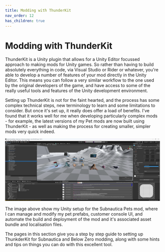 ```yaml
---
title: Modding with ThunderKit
nav_order: 12
has_children: true
---
```


# Modding with ThunderKit

ThunderKit is a Unity plugin that allows for a Unity Editor focussed approach to making mods for Unity games. So rather than having to build absolutely everything in code, via Visual Studio or Rider or whatever, you're able to develop a number of features of your mod directly in the Unity Editor. This means you can follow a very similar workflow to the one used by the original developers of the game, and have access to some of the really useful tools and features of the Unity development environment.

Setting up ThunderKit is not for the faint hearted, and the process has some complex technical steps, new terminology to learn and some limitations to consider. But once it's set up, it really does offer a load of benefits. I've found that it works well for me when developing particularly complex mods - for example, the latest versions of my Pet mods are now built using ThunderKit - as well as making the process for creating smaller, simpler mods very quick indeed.

![](.\media\thunderkitinaction.png)

The image above show my Unity setup for the Subnautica Pets mod, where I can manage and modify my pet prefabs, customer console UI, and automate the build and deployment of the mod and it's associated asset bundle and localisation files.

The pages in this section give you a step by step guide to setting up ThunkderKit for Subnautica and Below Zero modding, along with some hints and tips on things you can do with this excellent tool.